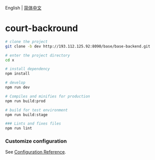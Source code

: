 English | [简体中文](./README.zh-CN.md)

# court-backround

```bash
# clone the project
git clone -b dev http://193.112.125.92:8090/base/base-backend.git

# enter the project directory
cd x

# install dependency
npm install

# develop
npm run dev
```
```bash
# Compiles and minifies for production
npm run build:prod

# build for test environment
npm run build:stage
```
```bash
### Lints and fixes files
npm run lint
```

### Customize configuration
See [Configuration Reference](https://cli.vuejs.org/config/).
